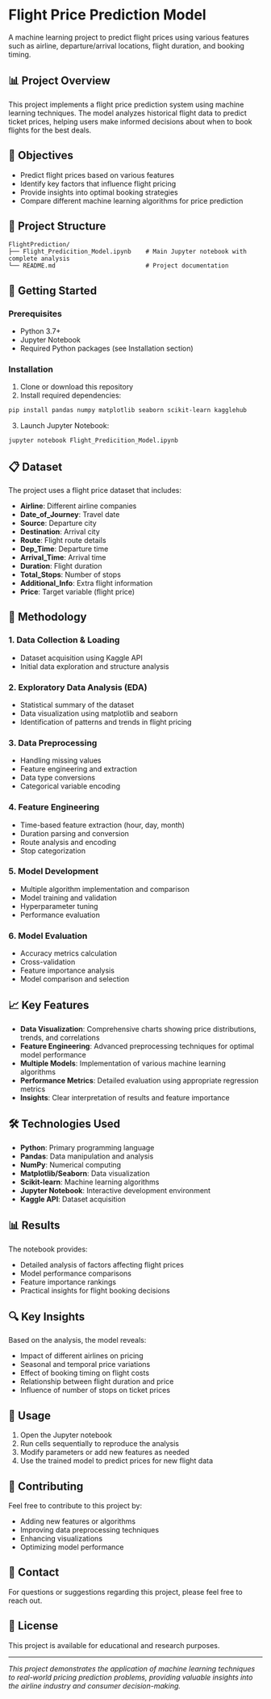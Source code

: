 # Flight Price Prediction Model

A machine learning project to predict flight prices using various features such as airline, departure/arrival locations, flight duration, and booking timing.

## 📊 Project Overview

This project implements a flight price prediction system using machine learning techniques. The model analyzes historical flight data to predict ticket prices, helping users make informed decisions about when to book flights for the best deals.

## 🎯 Objectives

- Predict flight prices based on various features
- Identify key factors that influence flight pricing
- Provide insights into optimal booking strategies
- Compare different machine learning algorithms for price prediction

## 📁 Project Structure

```
FlightPrediction/
├── Flight_Predicition_Model.ipynb    # Main Jupyter notebook with complete analysis
└── README.md                         # Project documentation
```

## 🚀 Getting Started

### Prerequisites

- Python 3.7+
- Jupyter Notebook
- Required Python packages (see Installation section)

### Installation

1. Clone or download this repository
2. Install required dependencies:

```bash
pip install pandas numpy matplotlib seaborn scikit-learn kagglehub
```

3. Launch Jupyter Notebook:

```bash
jupyter notebook Flight_Predicition_Model.ipynb
```

## 📋 Dataset

The project uses a flight price dataset that includes:

- **Airline**: Different airline companies
- **Date_of_Journey**: Travel date
- **Source**: Departure city
- **Destination**: Arrival city
- **Route**: Flight route details
- **Dep_Time**: Departure time
- **Arrival_Time**: Arrival time
- **Duration**: Flight duration
- **Total_Stops**: Number of stops
- **Additional_Info**: Extra flight information
- **Price**: Target variable (flight price)

## 🔬 Methodology

### 1. Data Collection & Loading
- Dataset acquisition using Kaggle API
- Initial data exploration and structure analysis

### 2. Exploratory Data Analysis (EDA)
- Statistical summary of the dataset
- Data visualization using matplotlib and seaborn
- Identification of patterns and trends in flight pricing

### 3. Data Preprocessing
- Handling missing values
- Feature engineering and extraction
- Data type conversions
- Categorical variable encoding

### 4. Feature Engineering
- Time-based feature extraction (hour, day, month)
- Duration parsing and conversion
- Route analysis and encoding
- Stop categorization

### 5. Model Development
- Multiple algorithm implementation and comparison
- Model training and validation
- Hyperparameter tuning
- Performance evaluation

### 6. Model Evaluation
- Accuracy metrics calculation
- Cross-validation
- Feature importance analysis
- Model comparison and selection

## 📈 Key Features

- **Data Visualization**: Comprehensive charts showing price distributions, trends, and correlations
- **Feature Engineering**: Advanced preprocessing techniques for optimal model performance
- **Multiple Models**: Implementation of various machine learning algorithms
- **Performance Metrics**: Detailed evaluation using appropriate regression metrics
- **Insights**: Clear interpretation of results and feature importance

## 🛠️ Technologies Used

- **Python**: Primary programming language
- **Pandas**: Data manipulation and analysis
- **NumPy**: Numerical computing
- **Matplotlib/Seaborn**: Data visualization
- **Scikit-learn**: Machine learning algorithms
- **Jupyter Notebook**: Interactive development environment
- **Kaggle API**: Dataset acquisition

## 📊 Results

The notebook provides:
- Detailed analysis of factors affecting flight prices
- Model performance comparisons
- Feature importance rankings
- Practical insights for flight booking decisions

## 🔍 Key Insights

Based on the analysis, the model reveals:
- Impact of different airlines on pricing
- Seasonal and temporal price variations
- Effect of booking timing on flight costs
- Relationship between flight duration and price
- Influence of number of stops on ticket prices

## 📝 Usage

1. Open the Jupyter notebook
2. Run cells sequentially to reproduce the analysis
3. Modify parameters or add new features as needed
4. Use the trained model to predict prices for new flight data

## 🤝 Contributing

Feel free to contribute to this project by:
- Adding new features or algorithms
- Improving data preprocessing techniques
- Enhancing visualizations
- Optimizing model performance

## 📧 Contact

For questions or suggestions regarding this project, please feel free to reach out.

## 📄 License

This project is available for educational and research purposes.

---

*This project demonstrates the application of machine learning techniques to real-world pricing prediction problems, providing valuable insights into the airline industry and consumer decision-making.*
